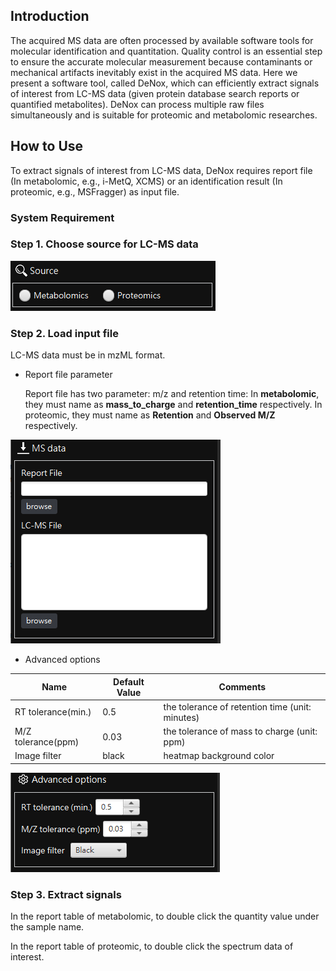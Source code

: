 ## Introduction
The acquired MS data are often processed by available software tools for molecular identification and quantitation. Quality control is an essential step to ensure the accurate molecular measurement because contaminants or mechanical artifacts inevitably exist in the acquired MS data. Here we present a software tool, called DeNox, which can efficiently extract signals of interest from LC-MS data (given protein database search reports or quantified metabolites). DeNox can process multiple raw files simultaneously and is suitable for proteomic and metabolomic researches.

## How to Use

To extract signals of interest from LC-MS data, DeNox requires report file (In metabolomic, e.g., i-MetQ, XCMS) or an identification result (In proteomic, e.g., MSFragger) as input file.

### System Requirement

### Step 1. Choose source for LC-MS data

<img src="https://github.com/ICMOL/DeNox/blob/main/source.png">

### Step 2. Load input file

LC-MS data must be in mzML format.

- Report file parameter

  Report file has two parameter: m/z and retention time: In **metabolomic**, they must name as **mass_to_charge** and **retention_time** respectively. In proteomic, they must name as **Retention** and **Observed M/Z** respectively.

<img src="https://github.com/ICMOL/DeNox/blob/main/input.png">

- Advanced options

|        Name         |  Default Value | Comments |
|---------------------|----------------|------------------------------|
| RT tolerance(min.)  | 0.5            | the tolerance of retention time (unit: minutes) |
| M/Z tolerance(ppm)  | 0.03           | the tolerance of mass to charge (unit: ppm) |
| Image filter        | black          | heatmap background color |

<img src="https://github.com/ICMOL/DeNox/blob/main/options.png">


### Step 3. Extract signals

In the report table of metabolomic, to double click the quantity value under the sample name.

In the report table of proteomic, to double click the spectrum data of interest.

